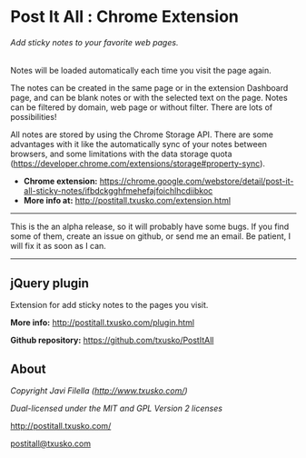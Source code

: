 # Post It All : Chrome Extension
###### Add sticky notes to your favorite web pages.

Notes will be loaded automatically each time you visit the page again.

The notes can be created in the same page or in the extension Dashboard page, and can be blank notes or with the selected text on the page. Notes can be filtered by domain, web page or without filter. There are lots of possibilities!

All notes are stored by using the Chrome Storage API. There are some advantages with it like the automatically sync of your notes between browsers, and some limitations with the data storage quota (https://developer.chrome.com/extensions/storage#property-sync).

* **Chrome extension:**  https://chrome.google.com/webstore/detail/post-it-all-sticky-notes/ifbdckgghfmehefajfoichlhcdiibkoc 
* **More info at:**  http://postitall.txusko.com/extension.html 

**** 
This is the an alpha release, so it will probably have some bugs. If you find some of them, create an issue on github, or send me an email. Be patient, I will fix it as soon as I can. 
****

## jQuery plugin

Extension for add sticky notes to the pages you visit.

**More info:** http://postitall.txusko.com/plugin.html

**Github repository:** https://github.com/txusko/PostItAll

## About

_Copyright Javi Filella (http://www.txusko.com/)_

_Dual-licensed under the MIT and GPL Version 2 licenses_

http://postitall.txusko.com/

postitall@txusko.com

